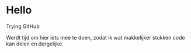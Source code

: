 # Hello
Trying GitHub

Werdt tijd om hier iets mee te doen, zodat ik wat makkelijker stukken code kan delen en dergelijke. 
